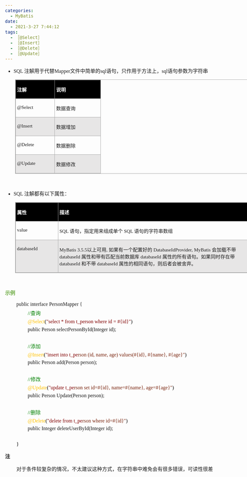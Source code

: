```yaml
---
categories:
  - MyBatis
date:
  - 2021-3-27 7:44:12
tags:
  - ［@Select］
  - ［@Insert］
  - ［@Delete］
  - ［@Update］
---
```


<body lang=zh-CN style='font-family:"Microsoft YaHei UI";font-size:12.0pt'>
<!--StartFragment-->

<div style='direction:ltr;border-width:100%'>

<div style='direction:ltr;margin-top:0in;margin-left:0in;width:8.2611in'>

<div style='direction:ltr;margin-top:0in;margin-left:0in;width:8.2611in'>

<ul type=disc style='direction:ltr;unicode-bidi:embed;margin-top:0in;
 margin-bottom:0in'>
 <li style='margin-top:0;margin-bottom:0;vertical-align:middle'><span
     style='font-family:"Comic Sans MS";font-size:12.0pt' lang=en-US>SQL </span><span
     style='font-family:"Microsoft YaHei UI";font-size:12.0pt' lang=zh-CN>注解用于代替</span><span
     style='font-family:"Comic Sans MS";font-size:12.0pt' lang=en-US>Mapper</span><span
     style='font-family:"Microsoft YaHei UI";font-size:12.0pt' lang=zh-CN>文件中简单的</span><span
     style='font-family:"Comic Sans MS";font-size:12.0pt' lang=en-US>sql</span><span
     style='font-family:"Microsoft YaHei UI";font-size:12.0pt' lang=zh-CN>语句，只作用于方法上，</span><span
     style='font-family:"Comic Sans MS";font-size:12.0pt' lang=en-US>sql</span><span
     style='font-family:"Microsoft YaHei UI";font-size:12.0pt' lang=zh-CN>语句参数为字符串</span></li>
</ul>

<div style='direction:ltr'>

<table border=1 cellpadding=0 cellspacing=0 valign=top style='direction:ltr;
 border-collapse:collapse;border-style:solid;border-color:#A3A3A3;border-width:
 1pt;margin-left:.3333in' title="" summary="">
 <tr>
  <td style='border-style:solid;border-color:#A3A3A3;border-width:1pt;
  background-color:black;vertical-align:top;width:1.2006in;padding:2.0pt 3.0pt 2.0pt 3.0pt'>
  <p style='font-family:"Microsoft YaHei UI";font-size:11.5pt;
  color:white'><span style='font-weight:bold'>注解</span></p>
  </td>
  <td style='border-style:solid;border-color:#A3A3A3;border-width:1pt;
  background-color:black;vertical-align:top;width:1.4215in;padding:2.0pt 3.0pt 2.0pt 3.0pt'>
  <p style='font-family:"Microsoft YaHei UI";font-size:11.5pt;
  color:white'><span style='font-weight:bold'>说明</span></p>
  </td>
 </tr>
 <tr>
  <td style='border-style:solid;border-color:#A3A3A3;border-width:1pt;
  vertical-align:top;width:1.2006in;padding:2.0pt 3.0pt 2.0pt 3.0pt'>
  <p style='font-family:"Comic Sans MS";font-size:11.5pt'
  lang=en-US>@Select</p>
  </td>
  <td style='border-style:solid;border-color:#A3A3A3;border-width:1pt;
  vertical-align:top;width:1.4215in;padding:2.0pt 3.0pt 2.0pt 3.0pt'>
  <p style='font-family:"Microsoft YaHei UI";font-size:11.5pt'>数据查询</p>
  </td>
 </tr>
 <tr>
  <td style='border-style:solid;border-color:#A3A3A3;border-width:1pt;
  background-color:#E7E6E6;vertical-align:top;width:1.2006in;padding:2.0pt 3.0pt 2.0pt 3.0pt'>
  <p style='font-family:"Comic Sans MS";font-size:11.5pt'
  lang=en-US>@Insert</p>
  </td>
  <td style='border-style:solid;border-color:#A3A3A3;border-width:1pt;
  background-color:#E7E6E6;vertical-align:top;width:1.4215in;padding:2.0pt 3.0pt 2.0pt 3.0pt'>
  <p style='font-family:"Microsoft YaHei UI";font-size:11.5pt'>数据增加</p>
  </td>
 </tr>
 <tr>
  <td style='border-style:solid;border-color:#A3A3A3;border-width:1pt;
  vertical-align:top;width:1.2006in;padding:2.0pt 3.0pt 2.0pt 3.0pt'>
  <p style='font-family:"Comic Sans MS";font-size:11.5pt'
  lang=en-US>@Delete</p>
  </td>
  <td style='border-style:solid;border-color:#A3A3A3;border-width:1pt;
  vertical-align:top;width:1.4215in;padding:2.0pt 3.0pt 2.0pt 3.0pt'>
  <p style='font-family:"Microsoft YaHei UI";font-size:11.5pt'>数据删除</p>
  </td>
 </tr>
 <tr>
  <td style='border-style:solid;border-color:#A3A3A3;border-width:1pt;
  background-color:#E7E6E6;vertical-align:top;width:1.2006in;padding:2.0pt 3.0pt 2.0pt 3.0pt'>
  <p style='font-family:"Comic Sans MS";font-size:11.5pt'
  lang=en-US>@Update</p>
  </td>
  <td style='border-style:solid;border-color:#A3A3A3;border-width:1pt;
  background-color:#E7E6E6;vertical-align:top;width:1.4215in;padding:2.0pt 3.0pt 2.0pt 3.0pt'>
  <p style='font-family:"Microsoft YaHei UI";font-size:11.5pt'>数据修改</p>
  </td>
 </tr>
</table>

</div>

<p style='margin-left:.375in;font-family:"Comic Sans MS";font-size:
12.0pt'>&nbsp;</p>

<ul type=disc style='direction:ltr;unicode-bidi:embed;margin-top:0in;
 margin-bottom:0in'>
 <li style='margin-top:0;margin-bottom:0;vertical-align:middle'><span
     style='font-family:"Comic Sans MS";font-size:12.0pt' lang=en-US>SQL </span><span
     style='font-family:"Microsoft YaHei UI";font-size:12.0pt' lang=zh-CN>注解都有以下属性：</span></li>
</ul>

<div style='direction:ltr'>

<table border=1 cellpadding=0 cellspacing=0 valign=top style='direction:ltr;
 border-collapse:collapse;border-style:solid;border-color:#A3A3A3;border-width:
 1pt;margin-left:.3333in' title="" summary="">
 <tr>
  <td style='border-style:solid;border-color:#A3A3A3;border-width:1pt;
  background-color:black;vertical-align:top;width:1.3111in;padding:2.0pt 3.0pt 2.0pt 3.0pt'>
  <p style='font-family:"Microsoft YaHei UI";font-size:11.5pt;
  color:white'><span style='font-weight:bold'>属性</span></p>
  </td>
  <td style='border-style:solid;border-color:#A3A3A3;border-width:1pt;
  background-color:black;vertical-align:top;width:6.4868in;padding:2.0pt 3.0pt 2.0pt 3.0pt'>
  <p style='font-family:"Microsoft YaHei UI";font-size:11.5pt;
  color:white'><span style='font-weight:bold'>描述</span></p>
  </td>
 </tr>
 <tr>
  <td style='border-style:solid;border-color:#A3A3A3;border-width:1pt;
  vertical-align:top;width:1.3111in;padding:2.0pt 3.0pt 2.0pt 3.0pt'>
  <p style='font-family:"Comic Sans MS";font-size:11.5pt'
  lang=en-US>value</p>
  </td>
  <td style='border-style:solid;border-color:#A3A3A3;border-width:1pt;
  vertical-align:top;width:6.4868in;padding:2.0pt 3.0pt 2.0pt 3.0pt'>
  <p style='font-size:11.5pt'><span style='font-family:"Comic Sans MS"'
  lang=en-US>SQL </span><span style='font-family:"Microsoft YaHei UI"'
  lang=zh-CN>语句，指定用来组成单个</span><span style='font-family:"Comic Sans MS"'
  lang=zh-CN> SQL </span><span style='font-family:"Microsoft YaHei UI"'
  lang=zh-CN>语句的字符串数组</span></p>
  </td>
 </tr>
 <tr>
  <td style='border-style:solid;border-color:#A3A3A3;border-width:1pt;
  background-color:#E7E6E6;vertical-align:top;width:1.3111in;padding:2.0pt 3.0pt 2.0pt 3.0pt'>
  <p style='font-family:"Comic Sans MS";font-size:11.5pt'>databaseId</p>
  </td>
  <td style='border-style:solid;border-color:#A3A3A3;border-width:1pt;
  background-color:#E7E6E6;vertical-align:top;width:6.4868in;padding:2.0pt 3.0pt 2.0pt 3.0pt'>
  <p style='font-size:11.5pt'><span style='font-family:"Comic Sans MS"'
  lang=en-US>MyBatis </span><span style='font-family:"Comic Sans MS"'
  lang=zh-CN>3.5.5</span><span style='font-family:"Microsoft YaHei UI"'
  lang=zh-CN>以上可用</span><span style='font-family:"Comic Sans MS"' lang=zh-CN>, </span><span
  style='font-family:"Microsoft YaHei UI"' lang=zh-CN>如果有一个配置好的</span><span
  style='font-family:"Comic Sans MS"' lang=zh-CN> DatabaseIdProvider, MyBatis </span><span
  style='font-family:"Microsoft YaHei UI"' lang=zh-CN>会加载不带</span><span
  style='font-family:"Comic Sans MS"' lang=zh-CN> databaseId </span><span
  style='font-family:"Microsoft YaHei UI"' lang=zh-CN>属性和带有匹配当前数据库</span><span
  style='font-family:"Comic Sans MS"' lang=zh-CN> databaseId </span><span
  style='font-family:"Microsoft YaHei UI"' lang=zh-CN>属性的所有语句。如果同时存在带</span><span
  style='font-family:"Comic Sans MS"' lang=zh-CN> databaseId </span><span
  style='font-family:"Microsoft YaHei UI"' lang=zh-CN>和不带</span><span
  style='font-family:"Comic Sans MS"' lang=zh-CN> databaseId </span><span
  style='font-family:"Microsoft YaHei UI"' lang=zh-CN>属性的相同语句，则后者会被舍弃。</span></p>
  </td>
 </tr>
</table>

</div>

<p style='margin-left:.375in;font-family:"Microsoft YaHei UI";
font-size:12.0pt;color:#70AD47'>&nbsp;</p>

<p style='font-family:"Microsoft YaHei UI";font-size:12.0pt;
color:#70AD47'><span style='font-weight:bold'>示例</span></p>

<p style='margin-left:.375in;margin-top:5pt;margin-bottom:5pt;font-size:12.0pt'><span
style='font-family:"Comic Sans MS"' lang=zh-CN>public</span><span
style='font-family:"Microsoft YaHei UI"' lang=zh-CN>&nbsp;</span><span
style='font-family:"Comic Sans MS"' lang=zh-CN>interface</span><span
style='font-family:"Microsoft YaHei UI"' lang=zh-CN>&nbsp;</span><span
style='font-family:"Comic Sans MS"' lang=en-US>Person</span><span
style='font-family:"Comic Sans MS"' lang=zh-CN>Mapper</span><span
style='font-family:"Microsoft YaHei UI"' lang=zh-CN>&nbsp;</span><span
style='font-family:"Comic Sans MS"' lang=zh-CN>{</span></p>

<p style='margin-left:.75in;margin-top:5pt;margin-bottom:5pt;font-size:12.0pt;
color:green'><span style='font-family:"Comic Sans MS"'>//</span><span
style='font-family:"Microsoft YaHei UI"'>查询</span></p>

<p style='margin-left:.75in;margin-top:5pt;margin-bottom:5pt;font-family:"Comic Sans MS";
font-size:12.0pt'><span style='color:#FFC000'>@Select</span><span
style='color:black'>(</span><span style='color:maroon'>&quot;select&nbsp;*&nbsp;from&nbsp;t_person&nbsp;where&nbsp;id&nbsp;=&nbsp;#{id}&quot;</span><span
style='color:black'>)</span></p>

<p style='margin-left:.75in;margin-top:5pt;margin-bottom:5pt;font-family:"Comic Sans MS";
font-size:12.0pt'><span lang=zh-CN>public</span><span lang=en-US> </span><span
lang=zh-CN>Person&nbsp;selectPersonById(Integer&nbsp;id);</span></p>

<p style='margin-left:.375in;margin-top:5pt;margin-bottom:5pt;font-family:"Comic Sans MS";
font-size:12.0pt;color:black'>&nbsp;</p>

<p style='margin-left:.75in;margin-top:5pt;margin-bottom:5pt;font-size:12.0pt;
color:green'><span style='font-family:"Comic Sans MS"'>//</span><span
style='font-family:"Microsoft YaHei UI"'>添加</span></p>

<p style='margin-left:.75in;margin-top:5pt;margin-bottom:5pt;font-family:"Comic Sans MS";
font-size:12.0pt'><span style='color:#FFC000' lang=zh-CN>@</span><span
style='color:#FFC000' lang=en-US>Insert</span><span style='color:black'
lang=zh-CN>(</span><span style='color:maroon' lang=zh-CN>&quot;</span><span
style='color:maroon' lang=en-US>insert into t_pe</span><span style='color:#78230C'
lang=en-US>rson</span><span style='color:#78230C' lang=zh-CN>&nbsp;(id, name, </span><span
style='color:#78230C' lang=en-US>age</span><span style='color:#78230C'
lang=zh-CN>) values(#{id}, #{</span><span style='color:#78230C' lang=en-US>n</span><span
style='color:#78230C' lang=zh-CN>ame}, #{</span><span style='color:#78230C'
lang=en-US>age</span><span style='color:#78230C' lang=zh-CN>}</span><span
style='color:#78230C' lang=en-US>&quot;</span><span style='color:black'
lang=zh-CN>)</span></p>

<p style='margin-left:.75in;margin-top:5pt;margin-bottom:5pt;font-size:12.0pt'><span
style='font-family:"Comic Sans MS"' lang=zh-CN>public</span><span
style='font-family:"Microsoft YaHei UI"' lang=zh-CN>&nbsp;</span><span
style='font-family:"Comic Sans MS"' lang=en-US>Person</span><span
style='font-family:"Microsoft YaHei UI"' lang=zh-CN>&nbsp;</span><span
style='font-family:"Comic Sans MS"' lang=zh-CN>add(</span><span
style='font-family:"Comic Sans MS"' lang=en-US>Person person</span><span
style='font-family:"Comic Sans MS"' lang=zh-CN>);</span></p>

<p style='margin-left:.375in;margin-top:5pt;margin-bottom:5pt;font-family:"Comic Sans MS";
font-size:12.0pt;color:black'>&nbsp;</p>

<p style='margin-left:.75in;margin-top:5pt;margin-bottom:5pt;font-size:12.0pt;
color:green'><span style='font-family:"Comic Sans MS"'>//</span><span
style='font-family:"Microsoft YaHei UI"'>修改</span></p>

<p style='margin-left:.75in;margin-top:5pt;margin-bottom:5pt;font-size:12.0pt'><span
style='font-family:"Comic Sans MS";color:#FFC000' lang=zh-CN>@</span><span
style='font-family:"Comic Sans MS";color:#FFC000' lang=en-US>Update</span><span
style='font-family:"Comic Sans MS";color:black' lang=zh-CN>(</span><span
style='font-family:"Comic Sans MS";color:maroon' lang=zh-CN>&quot;</span><span
style='font-family:"Comic Sans MS";color:maroon' lang=en-US>update t_pe</span><span
style='font-family:"Comic Sans MS";color:#78230C' lang=en-US>rson</span><span
style='font-family:"Microsoft YaHei UI";color:#78230C' lang=zh-CN>&nbsp;</span><span
style='font-family:"Comic Sans MS";color:#78230C' lang=en-US>set id=</span><span
style='font-family:"Comic Sans MS";color:#78230C' lang=zh-CN>#{id}, </span><span
style='font-family:"Comic Sans MS";color:#78230C' lang=en-US>name=</span><span
style='font-family:"Comic Sans MS";color:#78230C' lang=zh-CN>#{</span><span
style='font-family:"Comic Sans MS";color:#78230C' lang=en-US>n</span><span
style='font-family:"Comic Sans MS";color:#78230C' lang=zh-CN>ame}, </span><span
style='font-family:"Comic Sans MS";color:#78230C' lang=en-US>age=</span><span
style='font-family:"Comic Sans MS";color:#78230C' lang=zh-CN>#{</span><span
style='font-family:"Comic Sans MS";color:#78230C' lang=en-US>age</span><span
style='font-family:"Comic Sans MS";color:#78230C' lang=zh-CN>}</span><span
style='font-family:"Comic Sans MS";color:#78230C' lang=en-US>&quot;</span><span
style='font-family:"Comic Sans MS";color:black' lang=zh-CN>)</span></p>

<p style='margin-left:.75in;margin-top:5pt;margin-bottom:5pt;font-size:12.0pt'><span
style='font-family:"Comic Sans MS"' lang=zh-CN>public</span><span
style='font-family:"Microsoft YaHei UI"' lang=zh-CN>&nbsp;</span><span
style='font-family:"Comic Sans MS"' lang=en-US>Person</span><span
style='font-family:"Microsoft YaHei UI"' lang=zh-CN>&nbsp;</span><span
style='font-family:"Comic Sans MS"' lang=en-US>Update</span><span
style='font-family:"Comic Sans MS"' lang=zh-CN>(</span><span style='font-family:
"Comic Sans MS"' lang=en-US>Person person</span><span style='font-family:"Comic Sans MS"'
lang=zh-CN>);</span></p>

<p style='margin-left:.375in;margin-top:5pt;margin-bottom:5pt;font-family:"Comic Sans MS";
font-size:12.0pt;color:black'>&nbsp;</p>

<p style='margin-left:.75in;margin-top:5pt;margin-bottom:5pt;font-size:12.0pt;
color:green'><span style='font-family:"Comic Sans MS"'>//</span><span
style='font-family:"Microsoft YaHei UI"'>删除</span></p>

<p style='margin-left:.75in;margin-top:5pt;margin-bottom:5pt;font-family:"Comic Sans MS";
font-size:12.0pt'><span style='color:#FFC000' lang=zh-CN>@</span><span
style='color:#FFC000' lang=en-US>Delete</span><span style='color:black'
lang=zh-CN>(</span><span style='color:maroon' lang=zh-CN>&quot;</span><span
style='color:maroon' lang=en-US>delete from t_pe</span><span style='color:#78230C'
lang=en-US>rson where id=#{id}&quot;</span><span style='color:black'
lang=zh-CN>)</span></p>

<p style='margin-left:.75in;margin-top:5pt;margin-bottom:5pt;font-size:12.0pt'><span
style='font-family:"Comic Sans MS"' lang=zh-CN>public</span><span
style='font-family:"Comic Sans MS"' lang=en-US> </span><span style='font-family:
"Comic Sans MS"' lang=zh-CN>Integer</span><span style='font-family:"Microsoft YaHei UI"'
lang=zh-CN>&nbsp;</span><span style='font-family:"Comic Sans MS"' lang=en-US>deleteUserById</span><span
style='font-family:"Comic Sans MS"' lang=zh-CN>(Integer</span><span
style='font-family:"Microsoft YaHei UI"' lang=zh-CN>&nbsp;</span><span
style='font-family:"Comic Sans MS"' lang=en-US>id</span><span style='font-family:
"Comic Sans MS"' lang=zh-CN>);</span></p>

<p style='margin-left:.375in;margin-top:5pt;margin-bottom:5pt;font-family:"Comic Sans MS";
font-size:12.0pt;color:black'>&nbsp;</p>

<p style='margin-left:.375in;margin-top:5pt;margin-bottom:5pt;font-family:"Comic Sans MS";
font-size:12.0pt;color:black'>}</p>

<p style='font-family:"Microsoft YaHei UI";font-size:12.0pt'><span
style='font-weight:bold'>注</span></p>

<p style='margin-left:.375in;font-family:"Microsoft YaHei UI";
font-size:12.0pt'>对于条件较复杂的情况，不太建议这种方式，在字符串中难免会有很多错误，可读性很差</p>

</div>

</div>

</div>

<!--EndFragment-->
</body>
